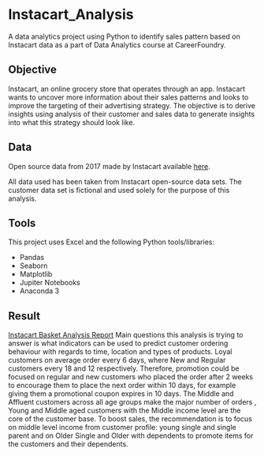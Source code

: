 # Instacart_Analysis
A data analytics project using Python to identify sales pattern based on Instacart data as a part of Data Analytics course at CareerFoundry.

## Objective
Instacart, an online grocery store that operates through an app. Instacart wants to uncover more information about their sales patterns and looks to improve the targeting of their advertising strategy. The objective is to derive insights using analysis of their customer and sales data to generate insights into what this strategy should look like.

## Data
Open source data from 2017 made by Instacart available [here](https://www.instacart.com/datasets/grocery-shopping-2017). 

All data used has been taken from Instacart open-source data sets. The customer data set is fictional and used solely for the purpose of this analysis.

## Tools
This project uses Excel and the following Python tools/libraries:
- Pandas
- Seaborn
- Matplotlib
- Jupiter Notebooks
- Anaconda 3

## Result 
[Instacart Basket Analysis Report](https://github.com/Smologonova/Instacart_Analysis/blob/main/Instacart_GitHub/05%20Sent%20to%20client/Report_Instacart.pdf)
Main questions this analysis is trying to answer is what indicators can be used to predict customer ordering behaviour with regards to time, location and types of products. 
Loyal customers on average order every 6 days, where New and Regular customers every 18 and 12 respectively. Therefore, promotion could be focused on regular and new customers who placed the order after 2 weeks to encourage them to place the next order within 10 days, for example giving them a promotional coupon expires in 10 days.
The Middle and Affluent customers across all age groups make the major number of orders , Young and Middle aged customers with the Middle income level are the core of the customer base. To boost sales, the recommendation is to focus on middle level income from customer profile: young single and single parent and on Older Single and Older with dependents to promote items for the customers and their dependents.
